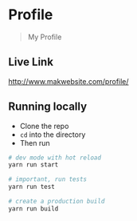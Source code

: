 # Profile


> My Profile

## Live Link
http://www.makwebsite.com/profile/

## Running locally
- Clone the repo
- `cd` into the directory
- Then run

```bash
# dev mode with hot reload
yarn run start

# important, run tests
yarn run test

# create a production build
yarn run build
```
